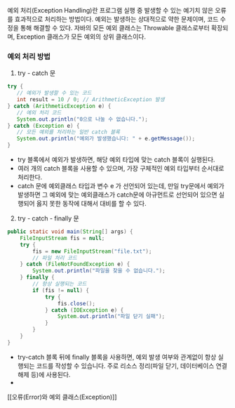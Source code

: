 예외 처리(Exception Handling)란 프로그램 실행 중 발생할 수 있는 예기치 않은 오류를 효과적으로 처리하는 방법이다. 예외는 발생하는 상대적으로 약한 문제이며, 코드 수정을 통해 해결할 수 있다. 자바의 모든 예외 클래스는 Throwable 클래스로부터 확장되며, Exception 클래스가 모든 예외의 상위 클래스이다.

### 예외 처리 방법
1. try - catch 문
 ```java
try {
    // 예외가 발생할 수 있는 코드
    int result = 10 / 0; // ArithmeticException 발생
} catch (ArithmeticException e) {
    // 예외 처리 코드
    System.out.println("0으로 나눌 수 없습니다.");
} catch (Exception e) {
    // 모든 예외를 처리하는 일반 catch 블록
    System.out.println("예외가 발생했습니다: " + e.getMessage());
}
```
- try 블록에서 예외가 발생하면, 해당 예외 타입에 맞는 catch 블록이 실행된다.
- 여러 개의 catch 블록을 사용할 수 있으며, 가장 구체적인 예외 타입부터 순서대로 처리한다.
- catch 문에 예외클래스 타입과 변수 e 가 선언되어 있는데, 만일 try문에서 예외가 발생하면 그 예외에 맞는 예외클래스가 catch문에 아규먼트로 선언되어 있으면 실행되어 옳지 못한 동작에 대해서 대비를 할 수 있다.

2. try - catch - finally 문
```java
public static void main(String[] args) {
    FileInputStream fis = null;
    try {
        fis = new FileInputStream("file.txt");
        // 파일 처리 코드
    } catch (FileNotFoundException e) {
        System.out.println("파일을 찾을 수 없습니다.");
    } finally {
        // 항상 실행되는 코드
        if (fis != null) {
            try {
                fis.close();
            } catch (IOException e) {
                System.out.println("파일 닫기 실패");
            }
        }
    }
}
```
- try-catch 블록 뒤에 finally 블록을 사용하면, 예외 발생 여부와 관계없이 항상 실행되는 코드를 작성할 수 있습니다. 주로 리소스 정리(파일 닫기, 데이터베이스 연결 해제 등)에 사용된다.
- 




[[오류(Error)와 예외 클래스(Exception)]]






